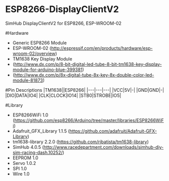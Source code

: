 # ESP8266-DisplayClientV2
SimHub DisplayClientV2 for ESP8266, ESP-WROOM-02

#Hardware
- Generic ESP8266 Module
 - ESP-WROOM-02 (http://espressif.com/en/products/hardware/esp-wroom-02/overview)
- TM1638 Key Display Module
 - (http://www.dx.com/p/8-bit-digital-led-tube-8-bit-tm1638-key-display-module-for-arduino-blue-399381)
 - (http://www.dx.com/p/8x-digital-tube-8x-key-8x-double-color-led-module-81873)

#Pin Descriptions
|TM1638||ESP8266|
|---|---|---|
|VCC|5V|-|
|GND|GND|-|
|DIO|DATA|IO4|
|CLK|CLOCK|IO14|
|STB0|STROBE|IO5|

#Library
 - ESP8266WiFi 1.0 (https://github.com/esp8266/Arduino/tree/master/libraries/ESP8266WiFi)
 - Adafruit_GFX_Library 1.1.5 (https://github.com/adafruit/Adafruit-GFX-Library)
 - tm1638-library 2.2.0 (https://github.com/rjbatista/tm1638-library)
 - SimHub 4.0.5 (http://www.racedepartment.com/downloads/simhub-diy-sim-racing-dash.10252/)
 - EEPROM 1.0
 - Servo 1.0.2
 - SPI 1.0
 - Wire 1.0
